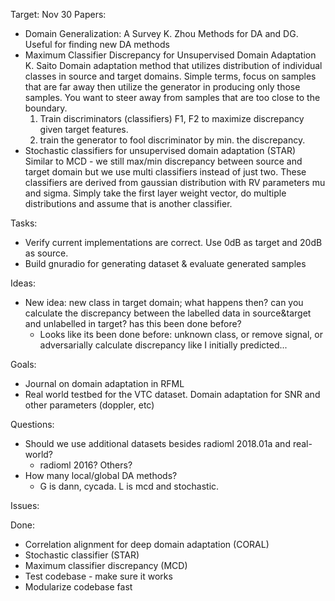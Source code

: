 Target: Nov 30
Papers:
+ Domain Generalization: A Survey K. Zhou
  Methods for DA and DG. Useful for finding new DA methods
+ Maximum Classifier Discrepancy for Unsupervised Domain Adaptation K. Saito
  Domain adaptation method that utilizes distribution of individual classes
  in source and target domains. Simple terms, focus on samples that are far
  away then utilize the generator in producing only those samples. You want to
  steer away from samples that are too close to the boundary.
    1. Train discriminators (classifiers) F1, F2 to maximize discrepancy given
       target features.
    2. train the generator to fool discriminator by min. the discrepancy.
+ Stochastic classifiers for unsupervised domain adaptation (STAR) 
  Similar to MCD - we still max/min discrepancy between source and target domain
  but we use multi classifiers instead of just two. These classifiers are
  derived from gaussian distribution with RV parameters mu and sigma. Simply
  take the first layer weight vector, do multiple distributions and assume that
  is another classifier.


Tasks:
+ Verify current implementations are correct. Use 0dB as target and 20dB as
  source.
+ Build gnuradio for generating dataset & evaluate generated samples


Ideas:
+ New idea: new class in target domain; what happens then? can you calculate the
  discrepancy between the labelled data in source&target and unlabelled in
  target? has this been done before?
  + Looks like its been done before: unknown class, or remove signal, or
    adversarially calculate discrepancy like I initially predicted...


Goals:
+ Journal on domain adaptation in RFML
+ Real world testbed for the VTC dataset. Domain adaptation for SNR and other
  parameters (doppler, etc)


Questions:
+ Should we use additional datasets besides radioml 2018.01a and real-world?
    + radioml 2016? Others?
+ How many local/global DA methods?
    + G is dann, cycada. L is mcd and stochastic.


Issues:


Done:
+ Correlation alignment for deep domain adaptation (CORAL)
+ Stochastic classifier (STAR)
+ Maximum classifier discrepancy (MCD)
+ Test codebase - make sure it works
+ Modularize codebase fast

